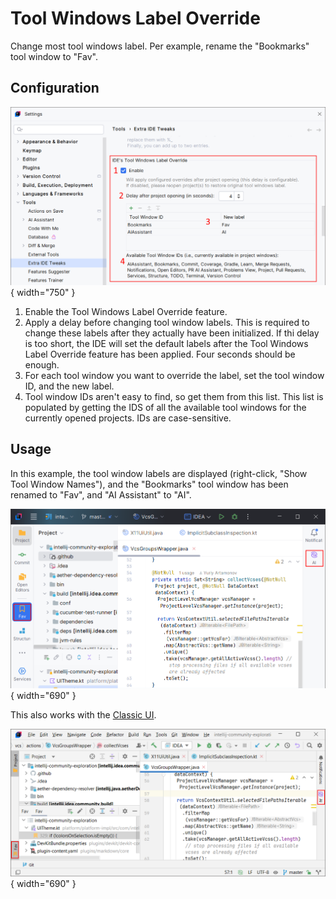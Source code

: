 <show-structure for="chapter,procedure,tab,def"/>

# Tool Windows Label Override

Change most tool windows label. Per example, rename the "Bookmarks" tool window to "Fav".

## Configuration

![](../../images/extra-ide-tweaks/extra-ide-tweaks-tw-label-override-cfg.png){ width="750" }

1. Enable the Tool Windows Label Override feature.
2. Apply a delay before changing tool window labels. This is required to change these labels after they actually have been initialized. If thi delay is too short, the IDE will set the default labels after the Tool Windows Label Override feature has been applied. Four seconds should be enough.
3. For each tool window you want to override the label, set the tool window ID, and the new label.
4. Tool window IDs aren't easy to find, so get them from this list. This list is populated by getting the IDS of all the available tool windows for the currently opened projects. IDs are case-sensitive.

## Usage

In this example, the tool window labels are displayed (right-click, "Show Tool Window Names"), and the "Bookmarks" tool window has been renamed to "Fav", and "AI Assistant" to "AI".  

![](../../images/extra-ide-tweaks/extra-ide-tweaks-tw-label-override.png){ width="690" }

This also works with the [Classic UI](https://plugins.jetbrains.com/plugin/24468-classic-ui).

![](../../images/extra-ide-tweaks/extra-ide-tweaks-tw-label-override-classic.png){ width="690" }
